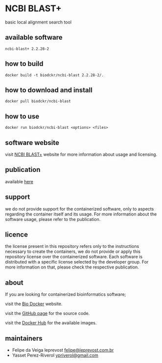 NCBI BLAST+
=====
basic local alignment search tool


available software
--------
`ncbi-blast+ 2.2.28-2`


how to build
------------
`docker build -t biodckr/ncbi-blast 2.2.28-2/.`


how to download and install
---------------------------
`docker pull biodckr/ncbi-blast`


how to use
------------
`docker run biodckr/ncbi-blast <options> <files>`


software website
----------------
visit [NCBI BLAST+](http://blast.ncbi.nlm.nih.gov/Blast.cgi?PAGE_TYPE=BlastDocs&DOC_TYPE=Download) website for more information about usage and licensing.


publication
-----------
available [here](https://blast.ncbi.nlm.nih.gov/Blast.cgi?CMD=Web&PAGE_TYPE=BlastDocs&DOC_TYPE=References)


support
-------
we do not provide support for the containerized software, only to aspects regarding the container itself
and its usage. For more information about the software usage, please refer to the publication.


licence
-------
the license present in this repository refers only to the instructions necessary to create the containers, we do not provide or apply this repository license over the containerized software. Each software is distributed with a specific license selected by the developer group. For more information on that, please check the respective publication.


about
-----
If you are looking for containerized bioinformatics software;

visit the [Bio Docker](http://biodocker.github.io "Bio Docker") website.

visit the [GitHub page](https://github.com/BioDocker/) for the source code.

visit the [Docker Hub](https://registry.hub.docker.com/repos/biodckr/) for the available images.


maintainers
------------
* Felipe da Veiga leprevost <felipe@leprevost.com.br>
* Yasset Perez-Riverol <ypriverol@gmail.com>
